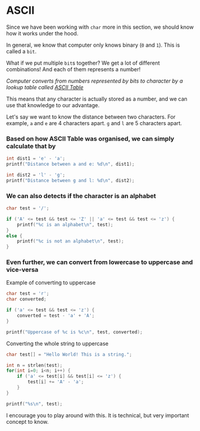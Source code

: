 # ASCII

Since we have been working with `char` more in this section, we should know how it works under the hood.

In general, we know that computer only knows binary (`0` and `1`). This is called a `bit`.

What if we put multiple `bit`s together? We get a lot of different combinations! And each of them represents a number!

*Computer converts from numbers represented by bits to character by a lookup table called [ASCII Table](https://www.asciitable.com/)*


This means that any character is actually stored as a number, and we can use that knowledge to our advantage.

Let's say we want to know the distance between two characters. For example, `a` and `e` are 4 characters apart. `g` and `l` are 5 characters apart.

### Based on how ASCII Table was organised, we can simply calculate that by

```c
int dist1 = 'e' - 'a';
printf("Distance between a and e: %d\n", dist1);

int dist2 = 'l' - 'g';
printf("Distance between g and l: %d\n", dist2);
```

### We can also detects if the character is an alphabet

```c
char test = '/';

if ('A' <= test && test <= 'Z' || 'a' <= test && test <= 'z') {
    printf("%c is an alphabet\n", test);
}
else {
    printf("%c is not an alphabet\n", test);
}
```


### Even further, we can convert from lowercase to uppercase and vice-versa

Example of converting to uppercase
```c
char test = 'r';
char converted;

if ('a' <= test && test <= 'z') {
    converted = test - 'a' + 'A';
}

printf("Uppercase of %c is %c\n", test, converted);
```

Converting the whole string to uppercase
```c
char test[] = "Hello World! This is a string.";

int n = strlen(test);
for(int i=0; i<n; i++) {
    if ('a' <= test[i] && test[i] <= 'z') {
        test[i] += 'A' - 'a';
    }
}

printf("%s\n", test);
```

I encourage you to play around with this. It is technical, but very important concept to know.